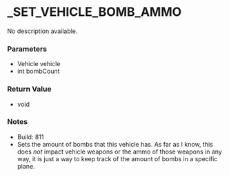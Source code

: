 # _SET_VEHICLE_BOMB_AMMO

No description available.

### Parameters
* Vehicle vehicle
* int bombCount

### Return Value
* void

### Notes
* Build: 811
* Sets the amount of bombs that this vehicle has. As far as I know, this does _not_ impact vehicle weapons or the ammo of those weapons in any way, it is just a way to keep track of the amount of bombs in a specific plane.

